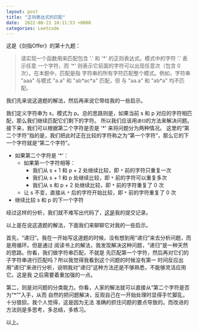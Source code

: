 ```yaml
---
layout: post
title: "正则表达式的匹配"
date:  2022-08-23 10:11:53 +0800
categories: Leetcode
---
```


这是《剑指Offer》的第十九题：
> 请实现一个函数用来匹配包含 '.' 和 '\*' 的正则表达式。模式中的字符 '.' 表示任意
一个字符，而 '\*' 则表示它前面的字符可以出现任意次（包含 0 次）。在本题中，匹配是指
字符串的所有字符匹配整个模式。例如，字符串 "aaa" 与模式 "a.a" 和 "ab\*ac\*a" 匹配，但
与 "aa.a" 和 "ab\*a" 均不匹配。

我们先来说这道题的解法，然后再来说它带给我的一些启示。

我们定义字符串为 s，模式为 p。总的思路则是，如果当前 s 和 p 对应的字符相匹配，那么我们继续匹配它们剩下的字符。
所以我们应该用`递归`的方法来解决问题。接下来，我们可以根据第二个字符是否是 '\*' 来将问题分为两种情况。
这里的“第二个字符”指的是，我们把此时正在比较的字符称之为“第一个字符”，那么它的下一个字符就是“第二个字符”。
- 如果第二个字符是 '\*'：
    - 如果第一个字符相等：
        - 我们从 s + 1 和 p + 2 处继续比较，即 `*` 前的字符只重复一次
        - 我们从 s + 1 和 p 处继续比较，即 `*` 前的字符可以重复多次
        - 我们从 s 和 p + 2 处继续比较，即 `*` 前的字符重复了 0 次
    - 让 s 不变，直接从 `*` 后的字符开始比较，即 `*` 前的字符重复了 0 次
- 继续比较 s 和 p 的下一个字符

经过这样的分析，我们就不难写出代码了，[这是](https://leetcode.cn/submissions/detail/353737308/)我的提交记录。

以上是在说这道题的解法，下面我们来聊聊它对我的一些启示。

首先，“递归”。我在一开始写这道题的时候，没有想到用“递归”来去分析问题，而是用循环。但是通过
阅读书上的解法，我发现解决这种问题，“递归”是一种天然的思路。你看，我们做字符串匹配，不就是
先匹配第一个字符，然后再对它们的子字符串进行匹配吗？所以我觉得我看到这个问题的时候没有第一
时间反应出用“递归”来进行分析，说明我对“递归”这种方法还是不够熟悉，不能够灵活应用它。这是我
之后需要着重加强的一点。

第二，则是对问题的分类能力。你看，人家的解法就可以直接从“第二个字符是否为“\*””入手，从而
自然的把问题解决，反观自己在一开始处理时显得手忙脚乱，十分狼狈。我个人觉得，这是因为无法
准确的抓住问题的要点导致的。而改进的方法则是多思考，多总结，多练习。

以上。
